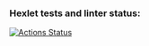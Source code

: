 ### Hexlet tests and linter status:
[![Actions Status](https://github.com/xTamara/python-project-49/actions/workflows/hexlet-check.yml/badge.svg)](https://github.com/xTamara/python-project-49/actions)